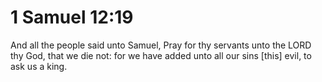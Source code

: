# 1 Samuel 12:19

And all the people said unto Samuel, Pray for thy servants unto the LORD thy God, that we die not: for we have added unto all our sins [this] evil, to ask us a king.